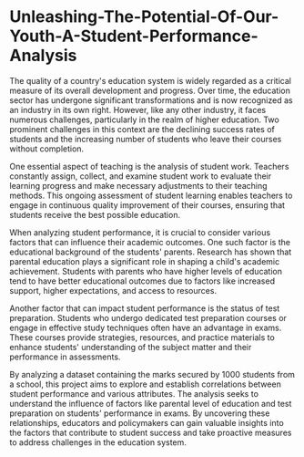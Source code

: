 # Unleashing-The-Potential-Of-Our-Youth-A-Student-Performance-Analysis

The quality of a country's education system is widely regarded as a critical measure of its overall development and progress. Over time, the education sector has undergone significant transformations and is now recognized as an industry in its own right. However, like any other industry, it faces numerous challenges, particularly in the realm of higher education. Two prominent challenges in this context are the declining success rates of students and the increasing number of students who leave their courses without completion.

One essential aspect of teaching is the analysis of student work. Teachers constantly assign, collect, and examine student work to evaluate their learning progress and make necessary adjustments to their teaching methods. This ongoing assessment of student learning enables teachers to engage in continuous quality improvement of their courses, ensuring that students receive the best possible education.

When analyzing student performance, it is crucial to consider various factors that can influence their academic outcomes. One such factor is the educational background of the students' parents. Research has shown that parental education plays a significant role in shaping a child's academic achievement. Students with parents who have higher levels of education tend to have better educational outcomes due to factors like increased support, higher expectations, and access to resources.

Another factor that can impact student performance is the status of test preparation. Students who undergo dedicated test preparation courses or engage in effective study techniques often have an advantage in exams. These courses provide strategies, resources, and practice materials to enhance students' understanding of the subject matter and their performance in assessments.

By analyzing a dataset containing the marks secured by 1000 students from a school, this project aims to explore and establish correlations between student performance and various attributes. The analysis seeks to understand the influence of factors like parental level of education and test preparation on students' performance in exams. By uncovering these relationships, educators and policymakers can gain valuable insights into the factors that contribute to student success and take proactive measures to address challenges in the education system.

